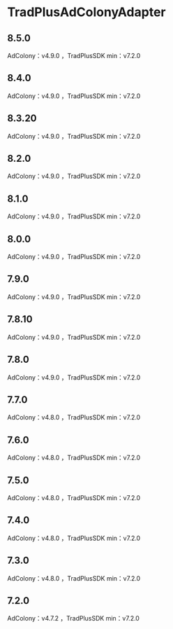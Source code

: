 # TradPlusAdColonyAdapter

## 8.5.0

AdColony：v4.9.0 ，TradPlusSDK min：v7.2.0

## 8.4.0

AdColony：v4.9.0 ，TradPlusSDK min：v7.2.0

## 8.3.20

AdColony：v4.9.0 ，TradPlusSDK min：v7.2.0

## 8.2.0

AdColony：v4.9.0 ，TradPlusSDK min：v7.2.0

## 8.1.0

AdColony：v4.9.0 ，TradPlusSDK min：v7.2.0

## 8.0.0

AdColony：v4.9.0 ，TradPlusSDK min：v7.2.0

## 7.9.0

AdColony：v4.9.0 ，TradPlusSDK min：v7.2.0

## 7.8.10

AdColony：v4.9.0 ，TradPlusSDK min：v7.2.0

## 7.8.0

AdColony：v4.9.0 ，TradPlusSDK min：v7.2.0

## 7.7.0

AdColony：v4.8.0 ，TradPlusSDK min：v7.2.0

## 7.6.0

AdColony：v4.8.0 ，TradPlusSDK min：v7.2.0

## 7.5.0

AdColony：v4.8.0 ，TradPlusSDK min：v7.2.0

## 7.4.0

AdColony：v4.8.0 ，TradPlusSDK min：v7.2.0

## 7.3.0

AdColony：v4.8.0 ，TradPlusSDK min：v7.2.0

## 7.2.0

AdColony：v4.7.2 ，TradPlusSDK min：v7.2.0